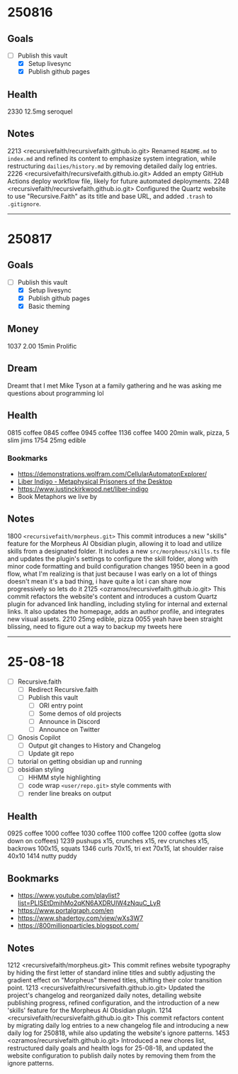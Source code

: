 # 250816
## Goals
- [ ] Publish this vault
	- [x] Setup livesync
	- [x] Publish github pages

## Health
2330 12.5mg seroquel

## Notes
2213 <recursivefaith/recursivefaith.github.io.git> Renamed `README.md` to `index.md` and refined its content to emphasize system integration, while restructuring `dailies/history.md` by removing detailed daily log entries. 
2226 <recursivefaith/recursivefaith.github.io.git> Added an empty GitHub Actions deploy workflow file, likely for future automated deployments. 
2248 <recursivefaith/recursivefaith.github.io.git> Configured the Quartz website to use "Recursive.Faith" as its title and base URL, and added `.trash` to `.gitignore`. 

---
# 250817
## Goals
- [ ] Publish this vault
	- [x] Setup livesync
	- [x] Publish github pages
	- [x] Basic theming

## Money
1037 2.00 15min Prolific

## Dream
Dreamt that I met Mike Tyson at a family gathering and he was asking me questions about programming lol

## Health
0815 coffee
0845 coffee
0945 coffee
1136 coffee
1400 20min walk, pizza, 5 slim jims
1754 25mg edible

### Bookmarks
- https://demonstrations.wolfram.com/CellularAutomatonExplorer/
- [ Liber Indigo - Metaphysical Prisoners of the Desktop](https://www.youtube.com/watch?v=pGpBQgZ5IsI)
- https://www.justinckirkwood.net/liber-indigo
- Book Metaphors we live by
## Notes
1800 `<recursivefaith/morpheus.git>` This commit introduces a new "skills" feature for the Morpheus AI Obsidian plugin, allowing it to load and utilize skills from a designated folder. It includes a new `src/morpheus/skills.ts` file and updates the plugin's settings to configure the skill folder, along with minor code formatting and build configuration changes
1950 been in a good flow, what I'm realizing is that just because I was early on a lot of things doesn't mean it's a bad thing, i have quite a lot i can share now progressively so lets do it
2125 <ozramos/recursivefaith.github.io.git> This commit refactors the website's content and introduces a custom Quartz plugin for advanced link handling, including styling for internal and external links. It also updates the homepage, adds an author profile, and integrates new visual assets. 
2210 25mg edible, pizza
0055 yeah have been straight blissing, need to figure out a way to backup my tweets here

---

# 25-08-18
- [ ] Recursive.faith
	- [ ] Redirect Recursive.faith
	- [ ] Publish this vault
		- [ ] ORI entry point
		- [ ] Some demos of old projects
		- [ ] Announce in Discord
		- [ ] Announce on Twitter 
- [ ] Gnosis Copilot
	- [ ] Output git changes to History and Changelog
	- [ ] Update git repo
- [ ] tutorial on getting obsidian up and running
- [ ] obsidian styling
	- [ ] HHMM style highlighting
	- [ ] code wrap `<user/repo.git>` style comments with
	- [ ] render line breaks on output

## Health
0925 coffee
1000 coffee
1030 coffee
1100 coffee
1200 coffee (gotta slow down on coffees)
1239 pushups x15, crunches x15, rev crunches x15, backrows 100x15, squats
1346 curls 70x15, tri ext 70x15, lat shoulder raise 40x10
1414 nutty puddy
## Bookmarks
- https://www.youtube.com/playlist?list=PLISEtDmihMo2qKN6AXDRUIW4zNquC_LyR
- https://www.portalgraph.com/en
- https://www.shadertoy.com/view/wXs3W7
- https://800millionparticles.blogspot.com/
## Notes
1212 <recursivefaith/morpheus.git> This commit refines website typography by hiding the first letter of standard inline titles and subtly adjusting the gradient effect on "Morpheus" themed titles, shifting their color transition point. 
1213 <recursivefaith/recursivefaith.github.io.git> Updated the project's changelog and reorganized daily notes, detailing website publishing progress, refined configuration, and the introduction of a new 'skills' feature for the Morpheus AI Obsidian plugin. 
1214 <recursivefaith/recursivefaith.github.io.git> This commit refactors content by migrating daily log entries to a new changelog file and introducing a new daily log for 250818, while also updating the website's ignore patterns. 
1453 <ozramos/recursivefaith.github.io.git> Introduced a new chores list, restructured daily goals and health logs for 25-08-18, and updated the website configuration to publish daily notes by removing them from the ignore patterns. 

